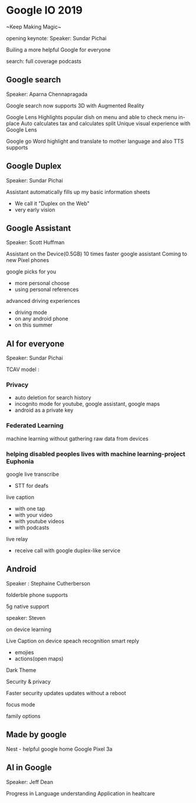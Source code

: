 # Google IO 2019

~Keep Making Magic~

opening keynote:
Speaker: Sundar Pichai

Builing a more helpful Google for everyone

search:
    full coverage
    podcasts

## Google search

Speaker: Aparna Chennapragada

Google search now supports 3D
with Augmented Reality

Google Lens
Highlights popular dish on menu and able to check menu in-place
Auto calculates tax and calculates split
Unique visual experience with Google Lens

Google go
Word highlight and translate to mother language
and also TTS supports

## Google Duplex

Speaker: Sundar Pichai

Assistant automatically fills up my basic information sheets

- We call it "Duplex on the Web"
- very early vision

## Google Assistant

Speaker: Scott Huffman

Assistant on the Device(0.5GB)
10 times faster google assistant
Coming to new Pixel phones

google picks for you

- more personal choose
- using personal references

advanced driving experiences

- driving mode
- on any android phone
- on this summer

## AI for everyone 

Speaker: Sundar Pichai

TCAV model : 

### Privacy

- auto deletion for search history
- incognito mode for youtube, google assistant, google maps
- android as a private key

### Federated Learning

machine learning without gathering raw data from devices

### helping disabled peoples lives with machine learning-project Euphonia

google live transcribe

- STT for deafs

live caption

- with one tap
- with your video
- with youtube videos
- with podcasts

live relay

- receive call with google duplex-like service

## Android

Speaker : Stephaine Cutherberson

folderble phone supports

5g native support

speaker: Steven

on device learning

Live Caption
on device speach recognition
smart reply

- emojies
- actions(open maps)

Dark Theme

Security & privacy

Faster security updates
updates without a reboot

focus mode

family options

## Made by google

Nest - helpful google home
Google Pixel 3a

## AI in Google

Speaker: Jeff Dean

Progress in Language understanding
Application in healtcare